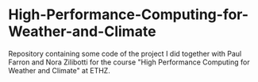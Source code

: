 # High-Performance-Computing-for-Weather-and-Climate
Repository containing some code of the project I did together with Paul Farron and Nora Zilibotti for the course "High Performance Computing for Weather and Climate" at ETHZ. 
